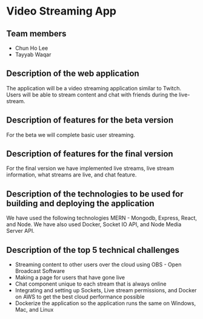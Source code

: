 # Video Streaming App
## Team members
* Chun Ho Lee
* Tayyab Waqar

## Description of the web application
The application will be a video streaming application similar to Twitch. Users will be able to stream content and chat with friends during the live-stream.

## Description of features for the beta version
For the beta we will complete basic user streaming.

## Description of features for the final version
For the final version we have implemented live streams, live stream information, what streams are live, and chat feature.

## Description of the technologies to be used for building and deploying the application
We have used the following technologies MERN - Mongodb, Express, React, and Node. We have also used Docker, Socket IO API, and Node Media Server API.

## Description of the top 5 technical challenges
* Streaming content to other users over the cloud using OBS - Open Broadcast Software
* Making a page for users that have gone live 
* Chat component unique to each stream that is always online
* Integrating and setting up Sockets, Live stream permissions, and Docker on AWS to get the best cloud performance possible
* Dockerize the application so the application runs the same on Windows, Mac, and Linux
